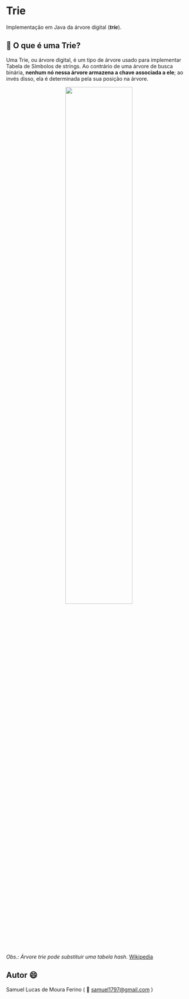 # Trie
Implementação em Java da árvore digital (***trie***).


## :page_facing_up: O que é uma Trie?
Uma Trie, ou árvore digital, é um tipo de árvore usado para implementar Tabela de Símbolos de strings. Ao contrário de uma árvore de busca binária, **nenhum nó nessa árvore armazena a chave associada a ele**; ao invés disso, ela é determinada pela sua posição na árvore.  

<p align="center">
<img src="https://www.ime.usp.br/~pf/estruturas-de-dados/aulas/figuressw/Chapter5/TrieRepNew.png" width="60%"  />
</p>
  
*Obs.: Árvore trie pode substituir uma tabela hash.* [Wikipedia]

[Wikipedia]:https://pt.wikipedia.org/wiki/Trie


## Autor :smile:
Samuel Lucas de Moura Ferino ( :email: samuel1797@gmail.com )
